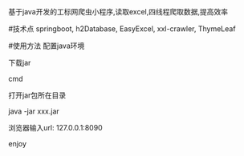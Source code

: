 基于java开发的工标网爬虫小程序,读取excel,四线程爬取数据,提高效率

#技术点 
springboot, h2Database, EasyExcel, xxl-crawler, ThymeLeaf

#使用方法 
配置java环境 

下载jar
 
cmd
 
打开jar包所在目录
 
java -jar xxx.jar

浏览器输入url: 127.0.0.1:8090

enjoy
